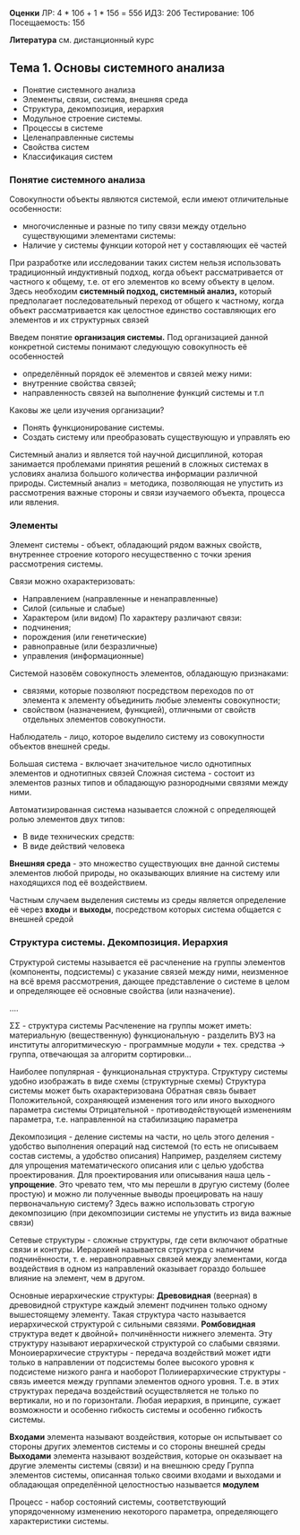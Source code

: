 **Оценки**
ЛР: 4 * 10б + 1 * 15б = 55б
ИДЗ: 20б
Тестирование: 10б
Посещаемость: 15б

**Литература**
см. дистанционный курс

## Тема 1. Основы системного анализа
* Понятие системного анализа
* Элементы, связи, система, внешняя среда
* Структура, декомпозиция, иерархия
* Модульное строение системы.
* Процессы в системе
* Целенаправленные системы
* Свойства систем
* Классификация систем
### Понятие системного анализа
Совокупности объекты являются системой, если имеют отличительные особенности: 
- многочисленные и разные по типу связи между отдельно существующими элементами системы:
- Наличие у системы функции которой нет у составляющих её частей

При разработке или исследовании таких систем нельзя использовать традиционный индуктивный подход, когда объект рассматривается от частного к общему, т.е. от его элементов ко всему объекту в целом.
Здесь необходим **системный подход, системный анализ,** который предполагает последовательный переход от общего к частному, когда объект рассматривается как целостное единство составляющих его элементов и их структурных связей

Введем понятие **организация системы.**
Под организацией данной конкретной системы понимают следующую совокупность её особенностей
- определённый порядок её элементов и связей межу ними:
- внутренние свойства связей;
- направленность связей на выполнение функций системы и т.п

Каковы же цели изучения организации?
- Понять функционирование системы.
- Создать систему или преобразовать существующую и управлять ею

Системный анализ и является той научной дисциплиной, которая занимается проблемами принятия решений в сложных системах в условиях анализа большого количества информации различной природы.
Системный анализ = методика, позволяющая не упустить из рассмотрения важные стороны и связи изучаемого объекта, процесса или явления.

### Элементы
Элемент системы - объект, обладающий рядом важных свойств,  внутреннее строение которого несущественно с точки зрения рассмотрения системы.

Связи можно охарактеризовать: 
- Направлением (направленные и ненаправленные)
- Силой (сильные и слабые)
- Характером (или видом)
По характеру различают связи:
- подчинения;
- порождения (или генетические)
- равноправные (или безразличные)
- управления (информационные)

Системой назовём совокупность элементов, обладающую признаками:
- связями, которые позволяют посредством переходов по от элемента к элементу объединить любые элементы совокупности;
- свойством (назначением, функцией), отличными от свойств отдельных элементов совокупности.

Наблюдатель - лицо, которое выделило систему из совокупности объектов внешней среды.

Большая система - включает значительное число однотипных элементов и однотипных связей
Сложная система - состоит из элементов разных типов и обладающую разнородными связями между ними.

Автоматизированная система называется сложной с определяющей ролью элементов двух типов:
- В виде технических средств:
- В виде действий человека

**Внешняя среда** - это множество существующих вне данной системы элементов любой природы, но оказывающих влияние на систему или находящихся под её воздействием.

Частным случаем выделения системы из среды является определение её через **входы** и **выходы**, посредством которых система общается с внешней средой

### Структура системы. Декомпозиция. Иерархия
Структурой системы называется её расчленение на группы элементов (компоненты, подсистемы) с указание связей между ними, неизменное на всё время рассмотрения, дающее представление о системе в целом и определяющее её основные свойства (или назначение).

....

ΣΣ - структура системы
Расчленение на группы может иметь: 
материальную (вещественную)
функциональную - разделить ВУЗ на институты
алгоритмическую - программные модули + тех. средства -> группа, отвечающая за алгоритм сортировки...

Наиболее популярная - функциональная структура.
Структуру системы удобно изображать в виде схемы (структурные схемы)
Структура системы может быть охарактеризована 
Обратная связь бывает
Положительной, сохраняющей изменения того или иного выходного параметра системы
Отрицательной - противодействующей изменениям параметра, т.е. направленной на стабилизацию параметра

Декомпозиция - деление системы на части, но цель этого деления - удобство выполнения операций над системой (то есть не описываем состав системы, а удобство описания)
Например, разделяем систему для упрощения математического описания или с целью удобства проектирования. Для проектирования или описывания наша цель - **упрощение**. Это чревато тем, что мы перешли в другую систему (более простую) и можно ли полученные выводы проецировать на нашу первоначальную систему? Здесь важно использовать строгую декомпозицию (при декомпозиции системы не упустить из вида важные связи)

Сетевые структуры - сложные структуры, где сети включают обратные связи и контуры.
Иерархией называется структура с наличием подчинённости, т. е. неравноправных связей между элементами, когда воздействия в одном из направлений оказывает гораздо большее влияние на элемент, чем в другом.

Основные иерархические структуры:
	**Древовидная** (веерная) в древовидной структуре каждый элемент подчинен только одному вышестоящему элементу. Такая структура часто называется иерархической структурой с сильными связями.
	**Ромбовидная** структура ведет к двойной+ полчинённости нижнего элемента. Эту структуру называют иерархической структурой со слабыми связями.
	Моноиерархичесие структуры - передача воздействий может идти только в направлении от подсистемы более высокого уровня к подсистеме низкого ранга и наоборот
	Полииерархические структуры - связь имеется между группами элементов одного уровня. Т.е. в этих структурах передача воздействий осуществляется не только по вертикали, но и по горизонтали.
	Любая иерархия, в принципе, сужает возможности и особенно гибкость системы и особенно гибкость системы.

**Входами** элемента называют воздействия, которые он испытывает со стороны других элементов системы и со стороны внешней среды
**Выходами** элемента называют воздействия, которые он оказывает на другие элементы системы (связи) и на внешнюю среду
Группа элементов системы, описанная только своими входами и выходами и обладающая определённой целостностью называется **модулем**

Процесс - набор состояний системы, соответствующий упорядоченному изменению некоторого параметра, определяющего характеристики системы.